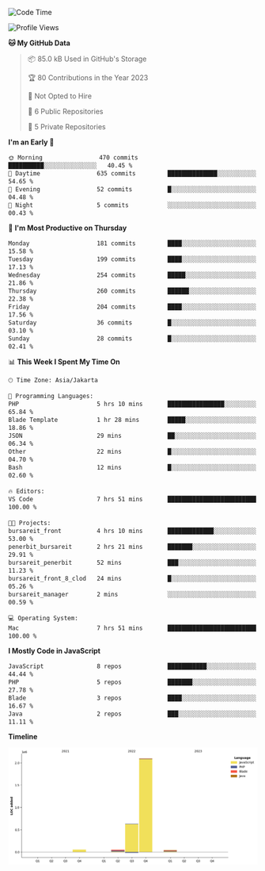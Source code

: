 <!--START_SECTION:waka-->
![Code Time](http://img.shields.io/badge/Code%20Time-17%20hrs%208%20mins-blue)

![Profile Views](http://img.shields.io/badge/Profile%20Views-0-blue)

**🐱 My GitHub Data** 

> 📦 85.0 kB Used in GitHub's Storage 
 > 
> 🏆 80 Contributions in the Year 2023
 > 
> 🚫 Not Opted to Hire
 > 
> 📜 6 Public Repositories 
 > 
> 🔑 5 Private Repositories 
 > 
**I'm an Early 🐤** 

```text
🌞 Morning                470 commits         ██████████░░░░░░░░░░░░░░░   40.45 % 
🌆 Daytime                635 commits         ██████████████░░░░░░░░░░░   54.65 % 
🌃 Evening                52 commits          █░░░░░░░░░░░░░░░░░░░░░░░░   04.48 % 
🌙 Night                  5 commits           ░░░░░░░░░░░░░░░░░░░░░░░░░   00.43 % 
```
📅 **I'm Most Productive on Thursday** 

```text
Monday                   181 commits         ████░░░░░░░░░░░░░░░░░░░░░   15.58 % 
Tuesday                  199 commits         ████░░░░░░░░░░░░░░░░░░░░░   17.13 % 
Wednesday                254 commits         █████░░░░░░░░░░░░░░░░░░░░   21.86 % 
Thursday                 260 commits         ██████░░░░░░░░░░░░░░░░░░░   22.38 % 
Friday                   204 commits         ████░░░░░░░░░░░░░░░░░░░░░   17.56 % 
Saturday                 36 commits          █░░░░░░░░░░░░░░░░░░░░░░░░   03.10 % 
Sunday                   28 commits          █░░░░░░░░░░░░░░░░░░░░░░░░   02.41 % 
```


📊 **This Week I Spent My Time On** 

```text
🕑︎ Time Zone: Asia/Jakarta

💬 Programming Languages: 
PHP                      5 hrs 10 mins       ████████████████░░░░░░░░░   65.84 % 
Blade Template           1 hr 28 mins        █████░░░░░░░░░░░░░░░░░░░░   18.86 % 
JSON                     29 mins             ██░░░░░░░░░░░░░░░░░░░░░░░   06.34 % 
Other                    22 mins             █░░░░░░░░░░░░░░░░░░░░░░░░   04.70 % 
Bash                     12 mins             █░░░░░░░░░░░░░░░░░░░░░░░░   02.60 % 

🔥 Editors: 
VS Code                  7 hrs 51 mins       █████████████████████████   100.00 % 

🐱‍💻 Projects: 
bursareit_front          4 hrs 10 mins       █████████████░░░░░░░░░░░░   53.00 % 
penerbit_bursareit       2 hrs 21 mins       ███████░░░░░░░░░░░░░░░░░░   29.91 % 
bursareit_penerbit       52 mins             ███░░░░░░░░░░░░░░░░░░░░░░   11.23 % 
bursareit_front_8_clod   24 mins             █░░░░░░░░░░░░░░░░░░░░░░░░   05.26 % 
bursareit_manager        2 mins              ░░░░░░░░░░░░░░░░░░░░░░░░░   00.59 % 

💻 Operating System: 
Mac                      7 hrs 51 mins       █████████████████████████   100.00 % 
```

**I Mostly Code in JavaScript** 

```text
JavaScript               8 repos             ███████████░░░░░░░░░░░░░░   44.44 % 
PHP                      5 repos             ███████░░░░░░░░░░░░░░░░░░   27.78 % 
Blade                    3 repos             ████░░░░░░░░░░░░░░░░░░░░░   16.67 % 
Java                     2 repos             ███░░░░░░░░░░░░░░░░░░░░░░   11.11 % 
```



**Timeline**

![Lines of Code chart](https://raw.githubusercontent.com/brstreet2/brstreet2/main/assets/bar_graph.png)


<!--END_SECTION:waka-->
